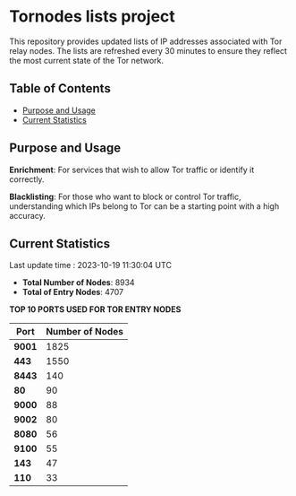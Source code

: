 # Tornodes lists project

This repository provides updated lists of IP addresses associated with Tor relay nodes. The lists are refreshed every 30 minutes to ensure they reflect the most current state of the Tor network.

## Table of Contents

- [Purpose and Usage](#purpose-and-usage)
- [Current Statistics](#current-statistics)


## Purpose and Usage

**Enrichment**: For services that wish to allow Tor traffic or identify it correctly.

**Blacklisting**: For those who want to block or control Tor traffic, understanding which IPs belong to Tor can be a starting point with a high accuracy.

## Current Statistics

Last update time : 2023-10-19 11:30:04 UTC

- **Total Number of Nodes**: 8934
- **Total of Entry Nodes**: 4707

**TOP 10 PORTS USED FOR TOR ENTRY NODES**

| **Port** | **Number of Nodes** |
|------|-----------------|
| **9001**   | 1825  |
| **443**   | 1550  |
| **8443**   | 140  |
| **80**   | 90  |
| **9000**   | 88  |
| **9002**   | 80  |
| **8080**   | 56  |
| **9100**   | 55  |
| **143**   | 47  |
| **110**   | 33  |

